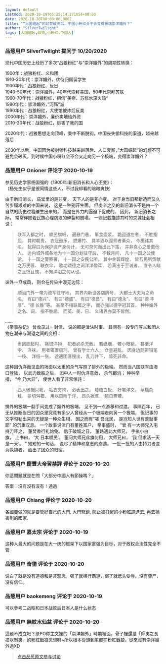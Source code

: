 ```yaml
---
layout: default
Lastmod: 2020-10-19T05:25:14.271054+00:00
date: 2020-10-20T00:00:00.000Z
title: "“大国崛起“的幻梦破灭后，中国小粉红会不会变得极端崇洋媚外？"
author: "SilverTwilight"
tags: [大国崛起,战狼,小粉红,中国人]
---
```



### 品葱用户 **SilverTwilight** 提问于 10/20/2020
    
现代中国历史上经历了多次“战狼粉红”与“崇洋媚外”的周期性转换：  
  
1900年：战狼粉红、义和团  
1910-20年代：崇洋媚外，优待归国留学生  
1930年代：战狼粉红、反日  
1940-50年代：崇洋媚外，40年代崇拜美国，50年代崇拜苏联  
1960-70年代：战狼粉红，相信”美帝、苏修水深火热“  
1980年代：崇洋媚外，”河殇“派  
1990年代：战狼粉红，大使馆被炸后反美  
2000年代：崇洋媚外，廉价卖地给外资  
2010-20年代：战狼粉红，厉害了我的国  
  
2020年代：战狼思想走向顶峰，美中不断脱钩，中国丧失偷科技的渠道，越来越落后  
  
2030年以后，中国因为被封锁科技越来越落后、人口衰颓，”大国崛起“的幻想不可避免会破灭，到时候中国小粉红会不会又走向另一个极端，变得崇洋媚外？
    
                

### 品葱用户 **Onioner** 评论于 2020-10-19
        
参见历史学家杨国强的《1900年:新旧消长和人心丕变》：  
（杨先生似乎是很同情这些人，不过我却看的暗暗爽快）  
  
由于新旧消长， 庙堂里的是非变， 天下人的是非亦变。 对于身当旧邦新造而又久苦步履艰难的中国来说， 这是一种别开生面。 但庚辛之交的新旧消长不是由一个自然的历史过程催生出来的， 而是在外力的逼迫下促成的。 因此， 新旧消长之际， 常常伴随着民族心理防堤的碎裂和崩塌。 一则记载描述其时的京城社会相说：  
  

> 联军入都之时， 顺民旗帜， 遍悬门巷， 箪食壶浆， 跪迎道左者， 不胜指屈， 其时朝贵， 衣冠鼓乐， 燃爆竹、 具羊酒以迎师者綦众， 今悉讳其名。 犹得曰为保护资产身价计， 无可奈何而出此下策， 并非真心之爱戴他人。 迨内城外城各地为十一国分划驻守后， 不数月间， 凡十一国之公使馆， 十一国之警察署， 十一国之安民公所， 其中金碧辉煌， 皆吾民所贡献之万民匾、 联衣伞， 歌功颂德之词洋洋盈耳， 若真出于至诚者， 直令人睹之且愤且愧， 不知涕泪之何从也。  

  
谀外一旦成风， 则会在传染中漫无边际：  
  

> 顺治门外一带为德军驻守地， 其界内新设各店牌号， 大都士大夫为之命名， 有曰“德兴”、 有曰“德盛”、 有曰“德昌”、 有曰“德永”、 有曰“德 丰厚”、“德 长胜”等。 甚至不相联属之字， 而亦强以德字冠其首， 种种媚外之名、词， 指不胜屈。 而英、美、日、 义诸界亦莫不皆然。  

  
......  
《拳事杂记》 曾收录过一封信， 说的都是津沽时事。 其间有一段专门写义和团人物在潮来与潮退之间的变相：  
  

> 当团匪起时， 痛恨洋物， 犯者必杀无赦。 若纸烟， 若小眼镜， 甚至洋伞、 洋袜， 用者辄置极刑。 曾有学士六人， 仓皇避乱， 因身边随带铅笔一枝、 洋纸一张， 途遇团匪搜出， 乱刀并下， 皆死非命。  

  
这种因仇洋而见血的场面以太重的杀气写照了排外的极端。 然而当八国联军由海口登陆， 以武力致胜之后， 团中人一时仇洋意敛， 杀气都消； 种种举措， “今 乃大异”， 使世人看了非常惊诧：  
  

> 西人破帽只靴， 垢衣穷袴， 必表出之。 矮檐白板， 好署洋文， 草楷杂糅， 拼切舛错， 用以自附于洋， 昂头掀膺， 翘自憙若。  

  
排外的极端一翻手间变成了媚外的极端， 见不到一点游移和过渡。 事隔百年， 已无从推断当日的团众里究竟有多少人曾经从一个极端走向另一个极端， 但记事的文字勾勒出来的无疑是一种众生相， 因之而有“嗟 吾北民， 是岂知人世有羞耻事耶” 的沉重叹息。 一个故事说津门有董姓富户， 拳事盛时， “曾 有一大师兄入宅持刀吓之， 董焚香行礼始免。 后于破城之日， 董路遇此大师兄， 手执小白旗， 上书曰， ‘大 日本顺民’。 董问大师兄此旗何用， 大师兄曰， ‘我 但求活一天是一天’。 ” 短短的一句话， 说尽了精神和意志的崩溃。 一批一批的人由持刀者变为执旗者， 画出了团众的归宿。
        
                

### 品葱用户 **慶豐大帝習禁評** 评论于 2020-10-20
        
你這問題就是在問「大部分中國人有節操嗎？」  
  
答案：沒有沒有沒有！通過
        
                

### 品葱用户 **Chiang** 评论于 2020-10-20
        
各國要做的就是要管好自己的大門, 大門緊鎖, 防止被打醒的小粉紅跑進去, 再去禍害別的國家.
        
                

### 品葱用户 **嘉太宗** 评论于 2020-10-19
        
这种人最大的问题是在大一统的框架下以国家富强为目标，对于政权合法性完全不管
        
                

### 品葱用户 **奋德** 评论于 2020-10-20
        
说白了就是没有道德和是非观念，强了就横行霸道，弱了就低头受辱。没有尊严，没有信仰。
        
                

### 品葱用户 **baokemeng** 评论于 2020-10-19
        
可以參考二战昭和日本战败后日本人是什么状态
        
                

### 品葱用户 **無紋水仙盆** 评论于 2020-10-20
        
這題不成立吧？原PO你主文裡的「崇洋媚外」時期裡面，骨子裡還是「師夷之長技以制夷」的粉紅戰狼思想呀~所以根本從頭到尾都在粉紅戰狼，從來沒有崇洋媚外過XD
        
                





> [点击品葱原文参与讨论](https://pincong.rocks/question/32416)

